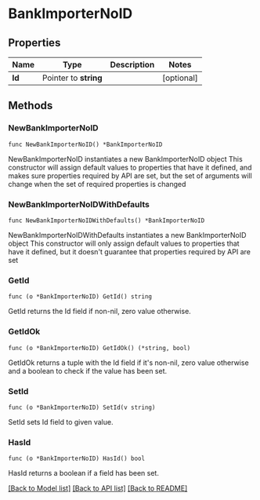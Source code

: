 # BankImporterNoID

## Properties

Name | Type | Description | Notes
------------ | ------------- | ------------- | -------------
**Id** | Pointer to **string** |  | [optional] 

## Methods

### NewBankImporterNoID

`func NewBankImporterNoID() *BankImporterNoID`

NewBankImporterNoID instantiates a new BankImporterNoID object
This constructor will assign default values to properties that have it defined,
and makes sure properties required by API are set, but the set of arguments
will change when the set of required properties is changed

### NewBankImporterNoIDWithDefaults

`func NewBankImporterNoIDWithDefaults() *BankImporterNoID`

NewBankImporterNoIDWithDefaults instantiates a new BankImporterNoID object
This constructor will only assign default values to properties that have it defined,
but it doesn't guarantee that properties required by API are set

### GetId

`func (o *BankImporterNoID) GetId() string`

GetId returns the Id field if non-nil, zero value otherwise.

### GetIdOk

`func (o *BankImporterNoID) GetIdOk() (*string, bool)`

GetIdOk returns a tuple with the Id field if it's non-nil, zero value otherwise
and a boolean to check if the value has been set.

### SetId

`func (o *BankImporterNoID) SetId(v string)`

SetId sets Id field to given value.

### HasId

`func (o *BankImporterNoID) HasId() bool`

HasId returns a boolean if a field has been set.


[[Back to Model list]](../README.md#documentation-for-models) [[Back to API list]](../README.md#documentation-for-api-endpoints) [[Back to README]](../README.md)


